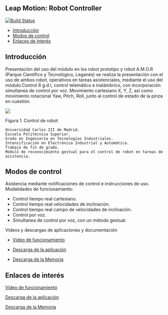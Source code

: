 ## Leap Motion: Robot Controller
[![Build Status](https://travis-ci.org/davidvelascogarcia/Leap-Motion-Robot-Controller.svg?branch=master)](https://travis-ci.org/davidvelascogarcia/Leap-Motion-Robot-Controller)

- [Introducción](#introducción)
- [Modos de control](#modos-de-control)
- [Enlaces de interés](#enlaces-de-interés)

## Introducción

Presentación del uso del módulo en los robot prototipo y robot A.M.O.R (Parque Científico y Tecnológico, Leganés) se realiza la presentación con el uso de ambos robot, operativos en tareas asistenciales, mediante el uso del módulo.Control 6 g.d.l, control telemático e inalámbrico, con incorporación simultanea de control por voz.
Movimiento cartesiano X, Y, Z, así como movimiento rotacional Yaw, Pitch, Roll, junto al control de estado de la pinza en cuestión.

![](https://lh3.googleusercontent.com/dtyw1scpNiuBd87cPYhppHJS0Zyc6I07M88B2-K7aGxYgpquwL9oOyliU_XxuRS0PzHtvo88_Q=w640-h360-p)

Figura 1. Control de robot

```
Universidad Carlos III de Madrid.
Escuela Politécnica Superior.
Grado en Ingeniería en Tecnologías Industriales.
Intensificación en Electrónica Industrial y Automática.
Trabajo de fin de grado.
Módulo de reconocimiento gestual para el control de robot en tareas de asistencia.
```

## Modos de control

Asistencia mediante notificaciones de control e instrucciones de uso.
Modalidades de funcionamiento:

- Control tiempo real cartesiano.
- Control tiempo real velocidades de inclinación.
- Control tiempo real campo de velocidades de inclinación.
- Control por voz.
- Simultanea de control por voz, con un método gestual.

Videos y descargas de aplicaciones y documentación

- [Video de funcionamiento](https://www.youtube.com/watch?time_continue=2&v=DU1mztLFsmE)

- [Descarga de la aplicación](https://github.com/davidvelascogarcia)

- [Descarga de la Memoria](https://www.researchgate.net/publication/319902393_Modulo_de_reconocimiento_gestual_para_control_de_robot_en_tareas_de_asistencia)


## Enlaces de interés

[Video de funcionamiento](https://www.youtube.com/watch?time_continue=2&v=DU1mztLFsmE)

[Descarga de la aplicación](https://github.com/davidvelascogarcia)

[Descarga de la Memoria](https://www.researchgate.net/publication/319902393_Modulo_de_reconocimiento_gestual_para_control_de_robot_en_tareas_de_asistencia)
